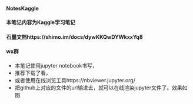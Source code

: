 #### NotesKaggle
#### 本笔记内容为Kaggle学习笔记
#### 石墨文档https://shimo.im/docs/dywKKQwDYWkxxYq8
#### wx群
 
- 本笔记使用jupyter notebook书写，
- 推荐下载了看，
- 或者使用在线浏览工具https://nbviewer.jupyter.org/
- 把github上对应的文件的url输进去，就可以在线渲染jupyter文件了。效果如图
